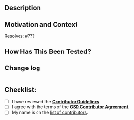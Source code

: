 <!-- Please confirm that your work is based on the correct branch. -->
<!-- Bug fixes should based on *maint*. -->
<!-- New features should based on *master*. -->

## Description

<!-- Describe your changes in detail. -->

## Motivation and Context

<!--- Why is this change required? What problem does it solve? -->

<!-- Replace ??? with the issue number that this pull request resolves. -->
Resolves: #???

## How Has This Been Tested?

<!--- Please describe in detail how you tested your changes. -->

## Change log

<!-- Propose a change log entry. -->
```

```

## Checklist:

- [ ] I have reviewed the [**Contributor Guidelines**](https://github.com/glotzerlab/gsd/blob/master/CONTRIBUTING.md).
- [ ] I agree with the terms of the [**GSD Contributor Agreement**](https://github.com/glotzerlab/gsd/blob/master/ContributorAgreement.md).
- [ ] My name is on the [list of contributors](https://github.com/glotzerlab/gsd/blob/master/doc/credits.rst).
